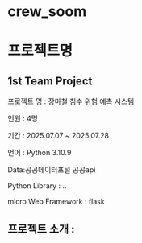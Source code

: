 # crew_soom

# 프로젝트명

## 1st Team Project

프로젝트 명 : 장마철 침수 위험 예측 시스템


인원 : 4명

기간 : 2025.07.07 ~ 2025.07.28

언어 : Python 3.10.9

Data:공공데이터포털 공공api

Python Library : ..

micro Web Framework : flask


## 프로젝트 소개 : 
   
    
